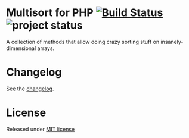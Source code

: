 # Multisort for PHP [![Build Status](https://travis-ci.org/sergeylukin/multisort-php.png?branch=master)](https://travis-ci.org/sergeylukin/multisort-php) ![project status](http://stillmaintained.com/sergeylukin/multisort-php.png) #

A collection of methods that allow doing crazy sorting stuff on
insanely-dimensional arrays.

# Changelog

See the
[changelog](https://github.com/sergeylukin/multisort-php/blob/master/CHANGELOG.md).

# License

Released under [MIT license](http://sergey.mit-license.org/)
